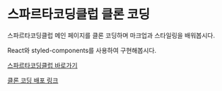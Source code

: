 # 스파르타코딩클럽 클론 코딩

스파르타코딩클럽 메인 페이지를 클론 코딩하며 마크업과 스타일링을 배워봅시다.

React와 styled-components를 사용하여 구현해봅시다.

[스파르타코딩클럽 바로가기](https://spartacodingclub.kr/)

[클론 코딩 배포 링크](https://sparta-clone.vercel.app/)
